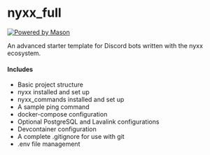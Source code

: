 # nyxx_full

[![Powered by Mason](https://img.shields.io/endpoint?url=https%3A%2F%2Ftinyurl.com%2Fmason-badge)](https://github.com/felangel/mason)

An advanced starter template for Discord bots written with the nyxx ecosystem.

#### Includes
- Basic project structure
- nyxx installed and set up
- nyxx_commands installed and set up
- A sample ping command
- docker-compose configuration
- Optional PostgreSQL and Lavalink configurations
- Devcontainer configuration
- A complete .gitignore for use with git
- .env file management
